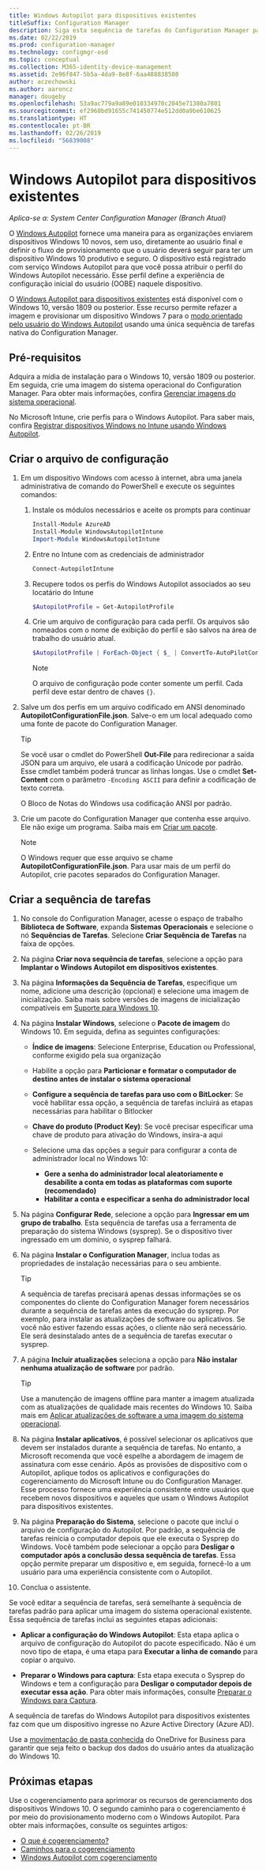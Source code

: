 ```yaml
---
title: Windows Autopilot para dispositivos existentes
titleSuffix: Configuration Manager
description: Siga esta sequência de tarefas do Configuration Manager para refazer a imagem e provisionar um dispositivo Windows 7 para o modo orientado pelo usuário do Windows Autopilot
ms.date: 02/22/2019
ms.prod: configuration-manager
ms.technology: configmgr-osd
ms.topic: conceptual
ms.collection: M365-identity-device-management
ms.assetid: 2e96f847-5b5a-4da9-8e8f-6aa488838508
author: aczechowski
ms.author: aaroncz
manager: dougeby
ms.openlocfilehash: 53a9ac779a9a89e010334970c2045e71380a7801
ms.sourcegitcommit: ef2960bd91655c741450774e512dd0a9be610625
ms.translationtype: HT
ms.contentlocale: pt-BR
ms.lasthandoff: 02/26/2019
ms.locfileid: "56839008"
---
```

# <a name="windows-autopilot-for-existing-devices"></a>Windows Autopilot para dispositivos existentes
<!--3607717, fka 1358333-->

*Aplica-se a: System Center Configuration Manager (Branch Atual)*

O [Windows Autopilot](https://docs.microsoft.com/windows/deployment/windows-autopilot/windows-autopilot) fornece uma maneira para as organizações enviarem dispositivos Windows 10 novos, sem uso, diretamente ao usuário final e definir o fluxo de provisionamento que o usuário deverá seguir para ter um dispositivo Windows 10 produtivo e seguro. O dispositivo está registrado com serviço Windows Autopilot para que você possa atribuir o perfil do Windows Autopilot necessário. Esse perfil define a experiência de configuração inicial do usuário (OOBE) naquele dispositivo. 

O [Windows Autopilot para dispositivos existentes](https://techcommunity.microsoft.com/t5/Windows-IT-Pro-Blog/New-Windows-Autopilot-capabilities-and-expanded-partner-support/ba-p/260430) está disponível com o Windows 10, versão 1809 ou posterior. Esse recurso permite refazer a imagem e provisionar um dispositivo Windows 7 para o [modo orientado pelo usuário do Windows Autopilot](https://docs.microsoft.com/windows/deployment/windows-autopilot/user-driven) usando uma única sequência de tarefas nativa do Configuration Manager. 



## <a name="prerequisites"></a>Pré-requisitos

Adquira a mídia de instalação para o Windows 10, versão 1809 ou posterior. Em seguida, crie uma imagem do sistema operacional do Configuration Manager. Para obter mais informações, confira [Gerenciar imagens do sistema operacional](/sccm/osd/get-started/manage-operating-system-images).

No Microsoft Intune, crie perfis para o Windows Autopilot. Para saber mais, confira [Registrar dispositivos Windows no Intune usando Windows Autopilot](https://docs.microsoft.com/intune/enrollment-autopilot).


## <a name="create-the-configuration-file"></a>Criar o arquivo de configuração

1. Em um dispositivo Windows com acesso à internet, abra uma janela administrativa de comando do PowerShell e execute os seguintes comandos:  

    1. Instale os módulos necessários e aceite os prompts para continuar  
        ``` PowerShell  
        Install-Module AzureAD
        Install-Module WindowsAutopilotIntune 
        Import-Module WindowsAutopilotIntune 
        ```

    2. Entre no Intune com as credenciais de administrador  
        ``` PowerShell  
        Connect-AutopilotIntune 
        ```

    3. Recupere todos os perfis do Windows Autopilot associados ao seu locatário do Intune  
        ``` PowerShell  
        $AutopilotProfile = Get-AutopilotProfile
        ```

    4. Crie um arquivo de configuração para cada perfil. Os arquivos são nomeados com o nome de exibição do perfil e são salvos na área de trabalho do usuário atual.<!--PowerShell example courtesy of GitHub user treestryder from SCCMDocs issue #1196-->  
        ``` PowerShell  
        $AutopilotProfile | ForEach-Object { $_ | ConvertTo-AutoPilotConfigurationJSON | Set-Content -Encoding Ascii "~\Desktop\$($_.displayName).json" }
        ```  

        > [!Note]  
        > O arquivo de configuração pode conter somente um perfil. Cada perfil deve estar dentro de chaves `{}`.  

2. Salve um dos perfis em um arquivo codificado em ANSI denominado **AutopilotConfigurationFile.json**. Salve-o em um local adequado como uma fonte de pacote do Configuration Manager.  

    > [!Tip]  
    > Se você usar o cmdlet do PowerShell **Out-File** ​​para redirecionar a saída JSON para um arquivo, ele usará a codificação Unicode por padrão. Esse cmdlet também poderá truncar as linhas longas. Use o cmdlet **Set-Content** com o parâmetro `-Encoding ASCII` para definir a codificação de texto correta.   
    > 
    > O Bloco de Notas do Windows usa codificação ANSI por padrão.  

3. Crie um pacote do Configuration Manager que contenha esse arquivo. Ele não exige um programa. Saiba mais em [Criar um pacote](/sccm/apps/deploy-use/packages-and-programs#create-a-package-and-program).  

    > [!NOTE]  
    > O Windows requer que esse arquivo se chame **AutopilotConfigurationFile.json**. Para usar mais de um perfil do Autopilot, crie pacotes separados do Configuration Manager.  



## <a name="create-the-task-sequence"></a>Criar a sequência de tarefas

1. No console do Configuration Manager, acesse o espaço de trabalho **Biblioteca de Software**, expanda **Sistemas Operacionais** e selecione o nó **Sequências de Tarefas**. Selecione **Criar Sequência de Tarefas** na faixa de opções.  

2. Na página **Criar nova sequência de tarefas**, selecione a opção para **Implantar o Windows Autopilot em dispositivos existentes**.  

3. Na página **Informações da Sequência de Tarefas**, especifique um nome, adicione uma descrição (opcional) e selecione uma imagem de inicialização. Saiba mais sobre versões de imagens de inicialização compatíveis em [Suporte para Windows 10](/sccm/core/plan-design/configs/support-for-windows-10#windows-10-adk).  

4. Na página **Instalar Windows**, selecione o **Pacote de imagem** do Windows 10. Em seguida, defina as seguintes configurações:  

    - **Índice de imagens**: Selecione Enterprise, Education ou Professional, conforme exigido pela sua organização  

    - Habilite a opção para **Particionar e formatar o computador de destino antes de instalar o sistema operacional**  

    - **Configure a sequência de tarefas para uso com o BitLocker**: Se você habilitar essa opção, a sequência de tarefas incluirá as etapas necessárias para habilitar o Bitlocker  

    - **Chave do produto (Product Key)**: Se você precisar especificar uma chave de produto para ativação do Windows, insira-a aqui  

    - Selecione uma das opções a seguir para configurar a conta de administrador local no Windows 10:  
        - **Gere a senha do administrador local aleatoriamente e desabilite a conta em todas as plataformas com suporte (recomendado)**
        - **Habilitar a conta e especificar a senha do administrador local**

5. Na página **Configurar Rede**, selecione a opção para **Ingressar em um grupo de trabalho**. Esta sequência de tarefas usa a ferramenta de preparação do sistema Windows (sysprep). Se o dispositivo tiver ingressado em um domínio, o sysprep falhará.  

6. Na página **Instalar o Configuration Manager**, inclua todas as propriedades de instalação necessárias para o seu ambiente.  

    > [!Tip]  
    > A sequência de tarefas precisará apenas dessas informações se os componentes do cliente do Configuration Manager forem necessários durante a sequência de tarefas antes da execução do sysprep. Por exemplo, para instalar as atualizações de software ou aplicativos. Se você não estiver fazendo essas ações, o cliente não será necessário. Ele será desinstalado antes de a sequência de tarefas executar o sysprep.  

7. A página **Incluir atualizações** seleciona a opção para **Não instalar nenhuma atualização de software** por padrão.  

    > [!Tip]  
    > Use a manutenção de imagens offline para manter a imagem atualizada com as atualizações de qualidade mais recentes do Windows 10. Saiba mais em [Aplicar atualizações de software a uma imagem do sistema operacional](/sccm/osd/get-started/manage-operating-system-images#BKMK_OSImagesApplyUpdates).  

8. Na página **Instalar aplicativos**, é possível selecionar os aplicativos que devem ser instalados durante a sequência de tarefas. No entanto, a Microsoft recomenda que você espelhe a abordagem de imagem de assinatura com esse cenário. Após as provisões de dispositivo com o Autopilot, aplique todos os aplicativos e configurações do cogerenciamento do Microsoft Intune ou do Configuration Manager. Esse processo fornece uma experiência consistente entre usuários que recebem novos dispositivos e aqueles que usam o Windows Autopilot para dispositivos existentes.  

8. Na página **Preparação do Sistema**, selecione o pacote que inclui o arquivo de configuração do Autopilot. Por padrão, a sequência de tarefas reinicia o computador depois que ele executa o Sysprep do Windows. Você também pode selecionar a opção para **Desligar o computador após a conclusão dessa sequência de tarefas**. Essa opção permite preparar um dispositivo e, em seguida, fornecê-lo a um usuário para uma experiência consistente com o Autopilot.  

9. Conclua o assistente.  

Se você editar a sequência de tarefas, será semelhante à sequência de tarefas padrão para aplicar uma imagem do sistema operacional existente. Essa sequência de tarefas inclui as seguintes etapas adicionais:  

- **Aplicar a configuração do Windows Autopilot**: Esta etapa aplica o arquivo de configuração do Autopilot do pacote especificado. Não é um novo tipo de etapa, é uma etapa para **Executar a linha de comando** para copiar o arquivo.  

- **Preparar o Windows para captura**: Esta etapa executa o Sysprep do Windows e tem a configuração para **Desligar o computador depois de executar essa ação**. Para obter mais informações, consulte [Preparar o Windows para Captura](/sccm/osd/understand/task-sequence-steps#BKMK_PrepareWindowsforCapture).  

A sequência de tarefas do Windows Autopilot para dispositivos existentes faz com que um dispositivo ingresse no Azure Active Directory (Azure AD). 

Use a [movimentação de pasta conhecida](https://docs.microsoft.com/onedrive/redirect-known-folders) do OneDrive for Business para garantir que seja feito o backup dos dados do usuário antes da atualização do Windows 10.



## <a name="next-steps"></a>Próximas etapas

Use o cogerenciamento para aprimorar os recursos de gerenciamento dos dispositivos Windows 10. O segundo caminho para o cogerenciamento é por meio do provisionamento moderno com o Windows Autopilot. Para obter mais informações, consulte os seguintes artigos:

- [O que é cogerenciamento?](/sccm/comanage/overview)
- [Caminhos para o cogerenciamento](/sccm/comanage/quickstart-paths)
- [Windows Autopilot com cogerenciamento](/sccm/comanage/quickstart-autopilot)

